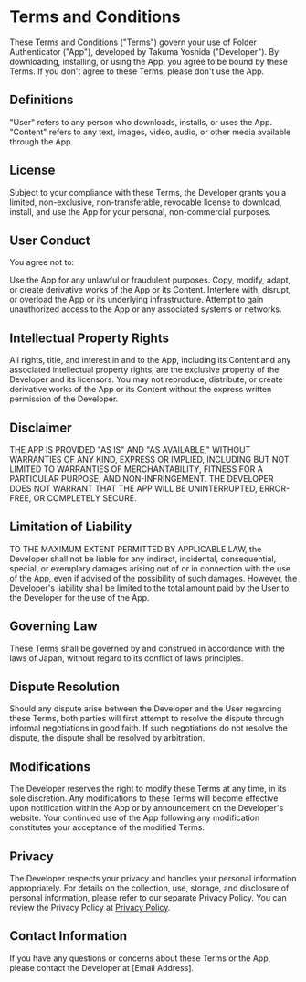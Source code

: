# Terms and Conditions

These Terms and Conditions ("Terms") govern your use of Folder Authenticator ("App"), developed by Takuma Yoshida ("Developer"). By downloading, installing, or using the App, you agree to be bound by these Terms. If you don't agree to these Terms, please don't use the App.

## Definitions
"User" refers to any person who downloads, installs, or uses the App.
"Content" refers to any text, images, video, audio, or other media available through the App.

## License
Subject to your compliance with these Terms, the Developer grants you a limited, non-exclusive, non-transferable, revocable license to download, install, and use the App for your personal, non-commercial purposes.

## User Conduct
You agree not to:

Use the App for any unlawful or fraudulent purposes.
Copy, modify, adapt, or create derivative works of the App or its Content.
Interfere with, disrupt, or overload the App or its underlying infrastructure.
Attempt to gain unauthorized access to the App or any associated systems or networks.

## Intellectual Property Rights
All rights, title, and interest in and to the App, including its Content and any associated intellectual property rights, are the exclusive property of the Developer and its licensors. You may not reproduce, distribute, or create derivative works of the App or its Content without the express written permission of the Developer.

## Disclaimer
THE APP IS PROVIDED "AS IS" AND "AS AVAILABLE," WITHOUT WARRANTIES OF ANY KIND, EXPRESS OR IMPLIED, INCLUDING BUT NOT LIMITED TO WARRANTIES OF MERCHANTABILITY, FITNESS FOR A PARTICULAR PURPOSE, AND NON-INFRINGEMENT. THE DEVELOPER DOES NOT WARRANT THAT THE APP WILL BE UNINTERRUPTED, ERROR-FREE, OR COMPLETELY SECURE.

## Limitation of Liability
TO THE MAXIMUM EXTENT PERMITTED BY APPLICABLE LAW, the Developer shall not be liable for any indirect, incidental, consequential, special, or exemplary damages arising out of or in connection with the use of the App, even if advised of the possibility of such damages. However, the Developer's liability shall be limited to the total amount paid by the User to the Developer for the use of the App.

## Governing Law
These Terms shall be governed by and construed in accordance with the laws of Japan, without regard to its conflict of laws principles.

## Dispute Resolution
Should any dispute arise between the Developer and the User regarding these Terms, both parties will first attempt to resolve the dispute through informal negotiations in good faith. If such negotiations do not resolve the dispute, the dispute shall be resolved by arbitration.

## Modifications
The Developer reserves the right to modify these Terms at any time, in its sole discretion. Any modifications to these Terms will become effective upon notification within the App or by announcement on the Developer's website. Your continued use of the App following any modification constitutes your acceptance of the modified Terms.

## Privacy
The Developer respects your privacy and handles your personal information appropriately. For details on the collection, use, storage, and disclosure of personal information, please refer to our separate Privacy Policy. You can review the Privacy Policy at [Privacy Policy](./privacy_policy.md).

## Contact Information
If you have any questions or concerns about these Terms or the App, please contact the Developer at [Email Address].
